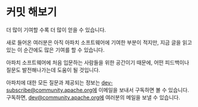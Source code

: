 # 커밋 해보기

더 많이 기여할 수록 더 많이 얻을 수 있습니다.

새로 들어온 여러분은 아직 아파치 소프트웨어에 기여한 부분이 적지만, 지금 글을 읽고 있는 이 순간에도 많은 기여를 할 수 있습니다.

아파치 소프트웨어에 처음 입문하는 사람들을 위한 공간이기 때문에, 어떤 피드백이나 질문도 발전해나가는데 도움이 될 것입니다.

아파치에 대한 모든 질문과 제공되는 정보는 dev-subscribe@community.apache.org에 이메일을 보내서 구독하면 볼 수 있습니다. 구독하면, dev@community.apache.org에 여러분의 메일을 보낼 수 있습니다.